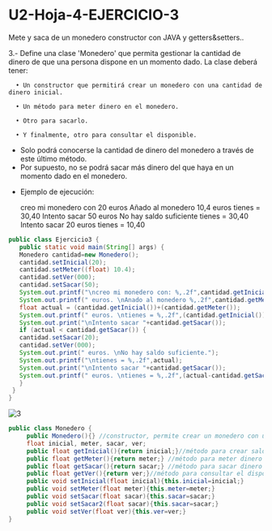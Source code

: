 # U2-Hoja-4-EJERCICIO-3
Mete y saca de un monedero constructor con JAVA y getters&amp;setters..

 3.- Define una clase 'Monedero' que permita gestionar la cantidad de dinero de que una persona dispone 
     en un momento dado. La clase deberá tener:
       
      • Un constructor que permitirá crear un monedero con una cantidad de dinero inicial.
      
      • Un método para meter dinero en el monedero.
      
      • Otro para sacarlo.
      
      • Y finalmente, otro para consultar el disponible.
    
 * Solo podrá conocerse la cantidad de dinero del monedero a través de este último método.  
 * Por supuesto, no se podrá sacar más dinero del que haya en un momento dado en el monedero.
 
 - Ejemplo de ejecución:

   creo mi monedero con 20 euros
   Añado al monedero 10,4 euros
   tienes = 30,40
   Intento sacar 50 euros
   No hay saldo suficiente
   tienes = 30,40
   Intento sacar 20 euros
   tienes = 10,40
 
 ```java
public class Ejercicio3 {
    public static void main(String[] args) { 
    Monedero cantidad=new Monedero(); 
    cantidad.setInicial(20);
    cantidad.setMeter((float) 10.4); 
    cantidad.setVer(000);
    cantidad.setSacar(50); 
    System.out.printf("\ncreo mi monedero con: %,.2f",cantidad.getInicial());
    System.out.printf(" euros. \nAnado al monedero %,.2f",cantidad.getMeter());  
    float actual = (cantidad.getInicial())+(cantidad.getMeter());
    System.out.printf(" euros. \ntienes = %,.2f",(cantidad.getInicial())+(cantidad.getMeter())); 
    System.out.print("\nIntento sacar "+cantidad.getSacar());
    if (actual < cantidad.getSacar()) {
    cantidad.setSacar(20); 
    cantidad.setVer(000); 
    System.out.print(" euros. \nNo hay saldo suficiente."); 
    System.out.printf("\ntienes = %,.2f",actual); 
    System.out.print("\nIntento sacar "+cantidad.getSacar()); 
    System.out.printf(" euros. \ntienes = %,.2f",(actual-cantidad.getSacar()));
    } 
  }
}
```
![3](https://user-images.githubusercontent.com/80227002/194965041-03ae8c71-3d91-497c-a2dd-bc108feb04e5.png)

```java
public class Monedero {
     public Monedero(){} //constructor, permite crear un monedero con una cantidad de dinero inicial   
     float inicial, meter, sacar, ver;
     public float getInicial(){return inicial;}//método para crear saldo inicial
     public float getMeter(){return meter;} //método para meter dinero en el monedero
     public float getSacar(){return sacar;} //método para sacar dinero en el monedero
     public float getVer(){return ver;}//método para consultar el disponible 
     public void setInicial(float inicial){this.inicial=inicial;} 
     public void setMeter(float meter){this.meter=meter;} 
     public void setSacar(float sacar){this.sacar=sacar;} 
     public void setSacar2(float sacar){this.sacar=sacar;} 
     public void setVer(float ver){this.ver=ver;} 
}
```
